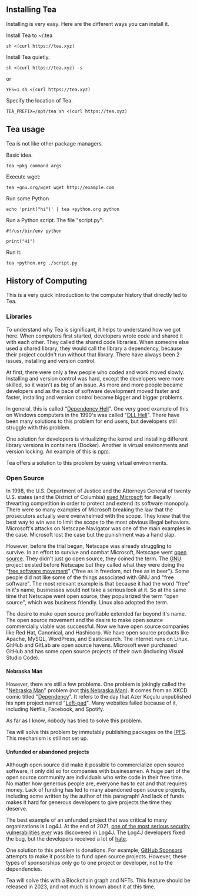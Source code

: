 ## Installing Tea

Installing is very easy. Here are the different ways you can install it.

Install Tea to ~/.tea

	sh <(curl https://tea.xyz)

Install Tea quietly.

	sh <(curl https://tea.xyz) -s

or

	YES=1 sh <(curl https://tea.xyz)

Specify the location of Tea.

	TEA_PREFIX=/opt/tea sh <(curl https://tea.xyz)

## Tea usage

Tea is not like other package managers. 

Basic idea.

	tea +pkg command args

Execute wget:

	tea +gnu.org/wget wget http://example.com

Run some Python

	echo 'print("hi")' | tea +python.org python

Run a Python script. The file "script.py":

	#!/usr/bin/env python
	
	print("Hi")

Run it:

	tea +python.org ./script.py


## History of Computing

This is a very quick introduction to the computer history that directly led to Tea.

### Libraries

To understand why Tea is significant, it helps to understand how we got here. When computers first started, developers wrote code and shared it with each other. They called the shared code libraries. When someone else used a shared library, they would call the library a dependency, because their project couldn't run without that library. There have always been 2 issues, installing and version control.

At first, there were only a few people who coded and work moved slowly. Installing and version control was hard, except the developers were more skilled, so it wasn't as big of an issue. As more and more people became developers and as the pace of software development moved faster and faster, installing and version control became bigger and bigger problems.

In general, this is called "[Dependency Hell](https://en.wikipedia.org/wiki/Dependency_hell)". One very good example of this  on Windows computers in the 1990's was called "[DLL Hell](https://en.wikipedia.org/wiki/DLL_Hell)". There have been many solutions to this problem for end users, but developers still struggle with this problem.

One solution for developers is virtualizing the kernel and installing  different library versions in containers (Docker). Another is virtual environments and version locking. An example of this is [npm](https://en.wikipedia.org/wiki/Npm_(software)).

Tea offers a solution to this problem by using virtual environments.

### Open Source

In 1998, the U.S. Department of Justice and the Attorneys General of twenty U.S. states (and the District of Columbia) [sued Microsoft](https://en.wikipedia.org/wiki/United_States_v._Microsoft_Corp.) for illegally thwarting competition in order to protect and extend its software monopoly. There were so many examples of Microsoft breaking the law that the prosecutors actually were overwhelmed with the scope. They knew that the best way to win was to limit the scope to the most obvious illegal behaviors. Microsoft's attacks on Netscape Navigator was one of the main examples in the case. Microsoft lost the case but the punishment was a hand slap.

However, before the trial began, Netscape was already struggling to survive. In an effort to survive and combat Microsoft, Netscape went [open source](https://en.wikipedia.org/wiki/Open_source). They didn't just go open source, they coined the term. The [GNU](https://en.wikipedia.org/wiki/GNU) project existed before Netscape but they called what they were doing the "[free software movement](https://en.wikipedia.org/wiki/Free_software_movement)" ("free as in freedom, not free as in beer"). Some people did not like some of the things associated with GNU and "free software". The most relevant example is that because it had the word "free" in it's name, businesses would not take a serious look at it. So at the same time that Netscape went open source, they popularized the term "open source", which was business friendly. Linux also adopted the term.

The desire to make open source profitable extended far beyond it's name. The open source movement and the desire to make open source commercially viable was successful. Now we have open source companies like Red Hat, Canonical, and Hashicorp. We have open source products like Apache, MySQL, WordPress, and Elasticsearch. The internet runs on Linux. GitHub and GitLab are open source havens. Microsoft even purchased GitHub and has some open source projects of their own (including Visual Studio Code).

#### Nebraska Man

However, there are still a few problems. One problem is jokingly called the "[Nebraska Man](https://tea.xyz/nebraska-man/)" problem (not [this Nebraska Man](https://en.wikipedia.org/wiki/Nebraska_Man)). It comes from an XKCD comic titled "[Dependency](https://xkcd.com/2347/)". It refers to the day that Azer Koçulu unpublished his npm project named "[Left-pad](https://medium.com/lessons-from-history/the-man-who-broke-the-internet-by-deleting-11-lines-of-code-15b8f6f6f4c2)". Many websites failed because of it, including Netflix, Facebook, and Spotify.

As far as I know, nobody has tried to solve this problem.

Tea will solve this problem by immutably publishing packages on the [IPFS](https://en.wikipedia.org/wiki/InterPlanetary_File_System). This mechanism is still not set up.

#### Unfunded or abandoned projects

Although open source did make it possible to commercialize open source software, it only did so for companies with businessmen. A huge part of the open source community are individuals who write code in their free time. No matter how generous people are, everyone has to eat and that requires money. Lack of funding has led to many abandoned open source projects, including some written by the author of this paragraph! And lack of funds makes it hard for generous developers to give projects the time they deserve.

The best example of an unfunded project that was critical to many organizations is Log4J. At the end of 2021, [one of the most serious security vulnerabilities ever](https://en.wikipedia.org/wiki/Log4Shell) was discovered in Log4J. The Log4J developers fixed the bug, but the developers received a lot of [hate](https://www.franzoni.eu/log4j-haters-please/).

One solution to this problem is donations. For example, [GitHub Sponsors](https://github.com/sponsors) attempts to make it possible to fund open source projects. However, these types of sponsorships only go to one project or developer, not to the dependencies.

Tea will solve this with a Blockchain graph and NFTs. This feature should be released in 2023, and not much is known about it at this time.
